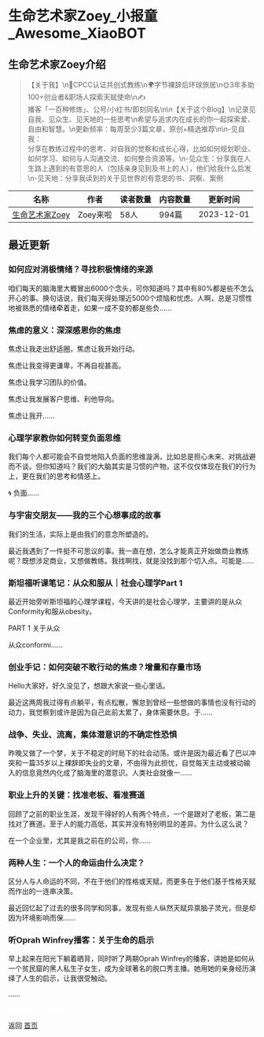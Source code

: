 # 生命艺术家Zoey_小报童_Awesome_XiaoBOT

## 生命艺术家Zoey介绍
> 【关于我】\n💃CPCC认证共创式教练\n🌍字节裸辞后环球旅居\n🌞3年多助100+创业者&职场人探索天赋使命\n✍️  
播客「一百种修炼」、公号/小红书/即刻同名\n\n【关于这个Blog】\n记录见自我、见众生、见天地的一些思考\n希望与追求内在成长的你一起探索爱、自由和智慧。\n更新频率：每周至少3篇文章，原创+精选推荐\n\n-见自我：  
分享在教练过程中的思考、对自我的觉察和成长心得，比如如何规划职业、如何学习、如何与人沟通交流、如何整合资源等。\n-见众生：分享我在人生路上遇到的有意思的人（包括亲身见到及书上的人），他们给我什么启发\n-见天地：分享我读到的关于见世界的有意思的书、洞察、案例  
  


|名称|作者|读者数量|内容数量|更新时间|
|---|---|---|---|---|
|[生命艺术家Zoey](https://xiaobot.net/p/Zoey_Neverland?refer=0b133df9-27dc-423b-8101-639049001c13)|Zoey来啦|58人|994篇|2023-12-01|

## 最近更新
### 如何应对消极情绪？寻找积极情绪的来源

咱们每天的脑海里大概冒出6000个念头，可你知道吗？其中有80%都是些不怎么开心的事。换句话说，我们每天得处理近5000个烦恼和忧虑。人啊，总是习惯性地被熟悉的情绪牵着走，如果一成不变的都是些负......

### 焦虑的意义：深深感恩你的焦虑

焦虑让我走出舒适圈，焦虑让我开始行动。

焦虑让我变得更谦卑，不再自视甚高。

焦虑让我学习团队的价值。

焦虑让我发展客户思维、利他导向。

焦虑让我开......

### 心理学家教你如何转变负面思维

我们每个人都可能会不自觉地陷入负面的思维漩涡，比如总是担心未来、对挑战避而不谈。但你知道吗？我们的大脑其实是习惯的产物，这不仅仅体现在我们的行为上，更在我们的思考和情感上。

🌀 负面......

### 与宇宙交朋友——我的三个心想事成的故事

我们的生活，实际上是由我们的意念所塑造的。

最近我遇到了一件挺不可思议的事。我一直在想，怎么才能真正开始做商业教练呢？既想涉足商业，又想做教练。我找啊找，就是没找到那个切入点。可能是......

### 斯坦福听课笔记：从众和服从｜社会心理学Part 1

最近开始旁听斯坦福的心理学课程，今天讲的是社会心理学，主要讲的是从众Conformity和服从obesity。

PART 1 关于从众

从众conformi......

### 创业手记：如何突破不敢行动的焦虑？增量和存量市场

Hello大家好，好久没见了，想跟大家说一些心里话。

最近这两周我过得有点躺平，有点松散，懈怠到曾经一些想做的事情也没有行动的动力，我觉察到或许是因为自己此前太累了，身体需要休息。于......

### 战争、失业、流离，集体潜意识的不确定性恐惧

昨晚又做了一个梦，关于不稳定的时局下的社会动荡。或许是因为最近看了巴以冲突和一篇35岁以上裸辞即失业的文章，不由得为此担忧，自觉每天主动或被动输入的信息竟然内化成了脑海里的潜意识。人类社会就像一......

### 职业上升的关键：找准老板、看准赛道

回顾了之前的职业生涯，发现干得好的人有两个特点，一个是跟对了老板，第二是找对了赛道。至于人的能力高低，其实并没有特别明显的差异。为什么这么说？

在一个企业里，尤其是我之前在的公司，你......

### 两种人生：一个人的命运由什么决定？

区分人与人命运的不同，不在于他们的性格或天赋，而更多在于他们基于性格天赋而作出的一连串决策。

最近回忆起了过去的很多同学和同事，发现有些人纵然天赋异禀脑子灵光，但是却因为环境影响而保......

### 听Oprah Winfrey播客：关于生命的启示

早上起来在阳光下躺着晒背，同时听了两期Oprah
Winfrey的播客，讲她是如何从一个贫民窟的黑人私生子女生，成为全球著名的脱口秀主播。她用她的亲身经历演绎了人生的启示，让我很受触动。

......


<a href="https://github.com/Reno9527/awesome-xiaobot" style="color: white; text-decoration: none;">awesome-xiaobot</a>

返回 [首页](../README.md)
